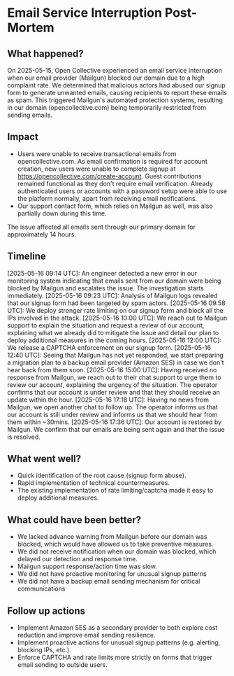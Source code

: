 # Email Service Interruption Post-Mortem

## What happened?

On 2025-05-15, Open Collective experienced an email service interruption when our email provider (Mailgun) blocked our domain due to a high complaint rate. We determined that malicious actors had abused our signup form to generate unwanted emails, causing recipients to report these emails as spam. This triggered Mailgun's automated protection systems, resulting in our domain (opencollective.com) being temporarily restricted from sending emails.

## Impact

- Users were unable to receive transactional emails from opencollective.com. As email confirmation is required for account creation, new users were unable to complete signup at https://opencollective.com/create-account. Guest contributions remained functional as they don't require email verification. Already authenticated users or accounts with a password setup were able to use the platform normally, apart from receiving email notifications.
- Our support contact form, which relies on Mailgun as well, was also partially down during this time.

The issue affected all emails sent through our primary domain for approximately 14 hours.

## Timeline

[2025-05-16 09:14 UTC]: An engineer detected a new error in our monitoring system indicating that emails sent from our domain were being blocked by Mailgun and escalates the issue. The investigation starts immediately.
[2025-05-16 09:23 UTC]: Analysis of Mailgun logs revealed that our signup form had been targeted by spam actors.
[2025-05-16 09:58 UTC]: We deploy stronger rate limiting on our signup form and block all the IPs involved in the attack.
[2025-05-16 10:00 UTC]: We reach out to Mailgun support to explain the situation and request a review of our account, explaining what we already did to mitigate the issue and detail our plan to deploy additional measures in the coming hours.
[2025-05-16 12:00 UTC]: We release a CAPTCHA enforcement on our signup form.
[2025-05-16 12:40 UTC]: Seeing that Mailgun has not yet responded, we start preparing a migration plan to a backup email provider (Amazon SES) in case we don't hear back from them soon.
[2025-05-16 15:00 UTC]: Having received no response from Mailgun, we reach out to their chat support to urge them to review our account, explaining the urgency of the situation. The operator confirms that our account is under review and that they should receive an update within the hour.
[2025-05-16 17:18 UTC]: Having no news from Mailgun, we open another chat to follow up. The operator informs us that our account is still under review and informs us that we should hear from them within ~30mins.
[2025-05-16 17:36 UTC]: Our account is restored by Mailgun. We confirm that our emails are being sent again and that the issue is resolved.

## What went well?

- Quick identification of the root cause (signup form abuse).
- Rapid implementation of technical countermeasures.
- The existing implementation of rate limiting/captcha made it easy to deploy additional measures.

## What could have been better?

- We lacked advance warning from Mailgun before our domain was blocked, which would have allowed us to take preventive measures.
- We did not receive notification when our domain was blocked, which delayed our detection and response time.
- Mailgun support response/action time was slow.
- We did not have proactive monitoring for unusual signup patterns
- We did not have a backup email sending mechanism for critical communications

## Follow up actions

- Implement Amazon SES as a secondary provider to both explore cost reduction and improve email sending resilience.
- Implement proactive actions for unusual signup patterns (e.g. alerting, blocking IPs, etc.).
- Enforce CAPTCHA and rate limits more strictly on forms that trigger email sending to outside users.
